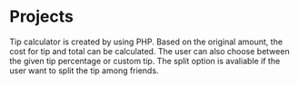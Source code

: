 # Projects
Tip calculator is created by using PHP. Based on the original amount, the cost for tip and total can be calculated. The user can also choose between the given tip percentage or custom tip. The split option is avaliable if the user want to split the tip among friends.
